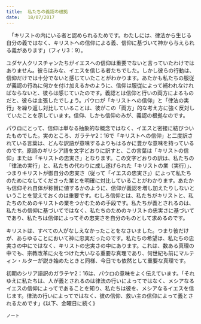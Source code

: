 ```yaml
---
title:  私たちの義認の根拠
date:   18/07/2017
---
```


　「キリストの内にいる者と認められるためです。わたしには、律法から生じる自分の義ではなく、キリストへの信仰による義、信仰に基づいて神から与えられる義があります」（フィリ3：9）。

ユダヤ人クリスチャンたちがイエスへの信仰は重要でないと言っていたわけではありません。彼らはみな、イエスを信じる者たちでした。しかし彼らの行動は、信仰だけでは十分でないと感じていたことがわかります。あたかも私たちの服従が義認の行為に何かを付け加えるかのように、信仰は服従によって補われなければならないと、彼らは感じていたのです。義認とは信仰と行いの両方によるものだと、彼らは主張したでしょう。パウロが「キリストへの信仰」と「律法の実行」を繰り返し対比していることは、彼がこの「両方」的な考え方に強く反対していたことを示しています。信仰、しかも信仰のみが、義認の根拠なのです。

パウロにとって、信仰は単なる抽象的な概念ではなく、イエスと密接に結びついたものでした。実のところ、ガラテヤ2：16で「キリストへの信仰」と二度訳されている言葉は、どんな訳語が意味するよりもはるかに豊かな意味を持っているのです。原語のギリシア語を文字どおりに訳すと、この言葉は「キリストの信仰」または「キリストの忠実さ」となります。この文字どおりの訳は、私たちの「律法の実行」と、私たちの代わりに成し遂げられた「キリストの業（実行）」、つまりキリストが御自分の忠実さ（従って「イエスの忠実さ」）によって私たちのためになしてくださった業とを明確に対比していることがわかります。あたかも信仰それ自体が称賛に値するかのように、信仰が義認を増し加えたりしないということを覚えておくのは重要です。むしろ信仰とは、私たちがキリストと、私たちのためのキリストの業をつかむための手段です。私たちが義とされるのは、私たちの信仰に基づいてではなく、私たちのためのキリストの忠実さに基づいてであり、私たちは信仰によってその忠実さを自分のものとして求めるのです。

キリストは、すべての人がなしえなかったことをなさいました。つまり彼だけが、あらゆることにおいて神に忠実だったのです。私たちの希望は、私たちの忠実さの中にではなく、キリストの忠実さの中にあります。これは、数ある真理の中でも、宗教改革に火をつけた大いなる重要な真理であり、何世紀も前にマルティン・ルターが説き始めたときと同様、今日でも依然として重要な真理です。

初期のシリア語訳のガラテヤ2：16は、パウロの意味をよく伝えています。「それゆえに私たちは、人が義とされるのは律法の行いによってではなく、メシアなるイエスの信仰によってであることを知り、私たちは彼を、メシアなるイエスを信じます。律法の行いによってではなく、彼の信仰、救い主の信仰によって義とされるためです」《以下、金曜日に続く》

`ノート`
